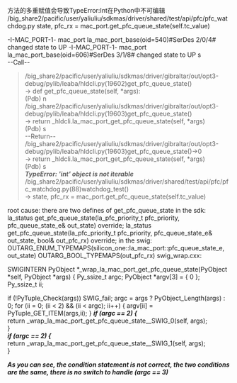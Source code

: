 方法的多重赋值会导致TypeError:Int在Python中不可编辑
/big_share2/pacific/user/yaliuliu/sdkmas/driver/shared/test/api/pfc/pfc_watchdog.py
state, pfc_rx = mac_port.get_pfc_queue_state(self.tc_value)

-I-MAC_PORT-1- mac_port la_mac_port_base(oid=540)#SerDes 2/0/4# changed state to UP
-I-MAC_PORT-1- mac_port la_mac_port_base(oid=606)#SerDes 3/1/8# changed state to UP
s  
--Call--  
> /big_share2/pacific/user/yaliuliu/sdkmas/driver/gibraltar/out/opt3-debug/pylib/leaba/hldcli.py(19602)get_pfc_queue_state()  
-> def get_pfc_queue_state(self, *args):  
(Pdb) n  
> /big_share2/pacific/user/yaliuliu/sdkmas/driver/gibraltar/out/opt3-debug/pylib/leaba/hldcli.py(19603)get_pfc_queue_state()  
-> return _hldcli.la_mac_port_get_pfc_queue_state(self, *args)  
(Pdb) s  
--Return--  
> /big_share2/pacific/user/yaliuliu/sdkmas/driver/gibraltar/out/opt3-debug/pylib/leaba/hldcli.py(19603)get_pfc_queue_state()->0  
-> return _hldcli.la_mac_port_get_pfc_queue_state(self, *args)  
(Pdb) s  
***TypeError: 'int' object is not iterable***  
> /big_share2/pacific/user/yaliuliu/sdkmas/driver/shared/test/api/pfc/pfc_watchdog.py(88)watchdog_test()  
-> state, pfc_rx = mac_port.get_pfc_queue_state(self.tc_value)  


root cause:
there are two defines of get_pfc_queue_state  in the sdk:
    la_status get_pfc_queue_state(la_pfc_priority_t pfc_priority, pfc_queue_state_e& out_state) override;
    la_status get_pfc_queue_state(la_pfc_priority_t pfc_priority, pfc_queue_state_e& out_state, bool& out_pfc_rx) override;
in the swig:
    OUTARG_ENUM_TYPEMAPS(silicon_one::la_mac_port::pfc_queue_state_e, out_state)
    OUTARG_BOOL_TYPEMAPS(out_pfc_rx)
swig_wrap.cxx:


SWIGINTERN PyObject *_wrap_la_mac_port_get_pfc_queue_state(PyObject *self, PyObject *args) {
  Py_ssize_t argc;
  PyObject *argv[3] = {
    0
  };
  Py_ssize_t ii;
  
  if (!PyTuple_Check(args)) SWIG_fail;
  argc = args ? PyObject_Length(args) : 0;
  for (ii = 0; (ii < 2) && (ii < argc); ii++) {
    argv[ii] = PyTuple_GET_ITEM(args,ii);
  }
  ***if (argc == 2) {***  
        return _wrap_la_mac_port_get_pfc_queue_state__SWIG_0(self, args);  
  }  
  ***if (argc == 2) {***  
        return _wrap_la_mac_port_get_pfc_queue_state__SWIG_1(self, args);   
  }   
  
  ***As you can see, the condition statement is not correct, the two conditions are the same, there is no switch to handle (argc == 3)***  
  
  
